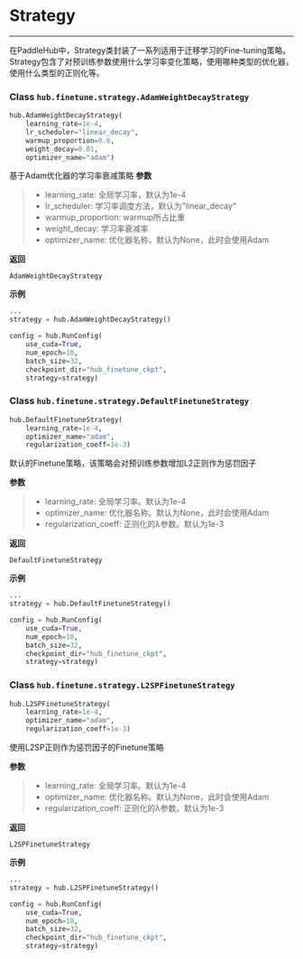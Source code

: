 # Strategy
----
在PaddleHub中，Strategy类封装了一系列适用于迁移学习的Fine-tuning策略。Strategy包含了对预训练参数使用什么学习率变化策略，使用哪种类型的优化器，使用什么类型的正则化等。

### Class `hub.finetune.strategy.AdamWeightDecayStrategy`

```python
hub.AdamWeightDecayStrategy(
    learning_rate=1e-4,
    lr_scheduler="linear_decay",
    warmup_proportion=0.0,
    weight_decay=0.01,
    optimizer_name="adam")
```

基于Adam优化器的学习率衰减策略
**参数**
> * learning_rate: 全局学习率，默认为1e-4
> * lr_scheduler: 学习率调度方法，默认为"linear_decay"
> * warmup_proportion: warmup所占比重
> * weight_decay: 学习率衰减率
> * optimizer_name: 优化器名称，默认为None，此时会使用Adam

**返回**

`AdamWeightDecayStrategy`

**示例**

```python
...
strategy = hub.AdamWeightDecayStrategy()

config = hub.RunConfig(
    use_cuda=True,
    num_epoch=10,
    batch_size=32,
    checkpoint_dir="hub_finetune_ckpt",
    strategy=strategy)
```

### Class `hub.finetune.strategy.DefaultFinetuneStrategy`

```python
hub.DefaultFinetuneStrategy(
    learning_rate=1e-4,
    optimizer_name="adam",
    regularization_coeff=1e-3)
```

默认的Finetune策略，该策略会对预训练参数增加L2正则作为惩罚因子

**参数**
> * learning_rate: 全局学习率。默认为1e-4
> * optimizer_name: 优化器名称。默认为None，此时会使用Adam
> * regularization_coeff: 正则化的λ参数。默认为1e-3

**返回**

`DefaultFinetuneStrategy`

**示例**
```python
...
strategy = hub.DefaultFinetuneStrategy()

config = hub.RunConfig(
    use_cuda=True,
    num_epoch=10,
    batch_size=32,
    checkpoint_dir="hub_finetune_ckpt",
    strategy=strategy)
```

### Class `hub.finetune.strategy.L2SPFinetuneStrategy`

```python
hub.L2SPFinetuneStrategy(
    learning_rate=1e-4,
    optimizer_name="adam",
    regularization_coeff=1e-3)
```

使用L2SP正则作为惩罚因子的Finetune策略

**参数**
> * learning_rate: 全局学习率。默认为1e-4
> * optimizer_name: 优化器名称。默认为None，此时会使用Adam
> * regularization_coeff: 正则化的λ参数。默认为1e-3

**返回**

`L2SPFinetuneStrategy`

**示例**
```python
...
strategy = hub.L2SPFinetuneStrategy()

config = hub.RunConfig(
    use_cuda=True,
    num_epoch=10,
    batch_size=32,
    checkpoint_dir="hub_finetune_ckpt",
    strategy=strategy)
```
